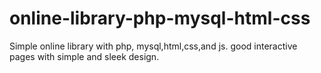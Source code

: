 # online-library-php-mysql-html-css
Simple online library with php, mysql,html,css,and js. good interactive pages with simple and sleek design.

